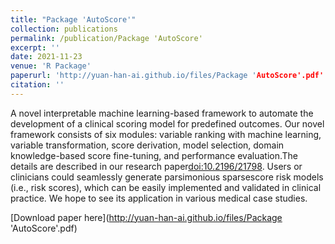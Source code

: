 ```yaml
---
title: "Package 'AutoScore'"
collection: publications
permalink: /publication/Package 'AutoScore'
excerpt: ''
date: 2021-11-23
venue: 'R Package'
paperurl: 'http://yuan-han-ai.github.io/files/Package 'AutoScore'.pdf'
citation: ''
---
```

A novel interpretable machine learning-based framework to automate the development of a clinical scoring model for predefined outcomes. Our novel framework consists of six modules: variable ranking with machine learning, variable transformation, score derivation, model selection, domain knowledge-based score fine-tuning, and performance evaluation.The details are described in our research paper<doi:10.2196/21798>. Users or clinicians could seamlessly generate parsimonious sparsescore risk models (i.e., risk scores), which can be easily implemented and validated in clinical practice. We hope to see its application in various medical case studies.

[Download paper here](http://yuan-han-ai.github.io/files/Package 'AutoScore'.pdf)